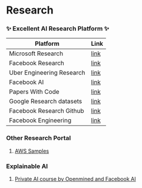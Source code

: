 # Research

### ✨ Excellent AI Research Platform ✨
| Platform | Link |
|-|-|
| Microsoft Research | [link](https://www.microsoft.com/en-us/research/) |
| Facebook Research | [link](https://research.fb.com/) |
| Uber Engineering Research | [link](https://eng.uber.com/research) |
| Facebook AI | [link](https://ai.facebook.com/) | 
| Papers With Code | [link](https://paperswithcode.com/) |
| Google Research datasets | [link](https://github.com/google-research-datasets/) |
| Facebook Research Github | [link](https://github.com/facebookresearch) |
| Facebook Engineering | [link](https://engineering.fb.com/) |

### Other Research Portal
1. [AWS Samples](https://github.com/aws-samples)

### Explainable AI 
1. [Private AI course by Openmined and Facebook AI](https://courses.openmined.org/)
